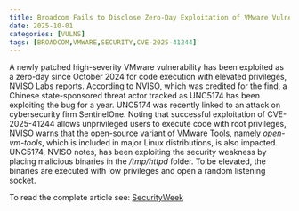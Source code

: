 ```yaml
---
title: Broadcom Fails to Disclose Zero-Day Exploitation of VMware Vulnerability
date: 2025-10-01
categories: [VULNS]
tags: [BROADCOM,VMWARE,SECURITY,CVE-2025-41244]
---
```


A newly patched high-severity VMware vulnerability has been exploited as a zero-day since October 2024 for code execution with elevated privileges, NVISO Labs reports. According to NVISO, which was credited for the find, a Chinese state-sponsored threat actor tracked as UNC5174 has been exploiting the bug for a year. UNC5174 was recently linked to an attack on cybersecurity firm SentinelOne. Noting that successful exploitation of CVE-2025-41244 allows unprivileged users to execute code with root privileges, NVISO warns that the open-source variant of VMware Tools, namely _open-vm-tools_, which is included in major Linux distributions, is also impacted. UNC5174, NVISO notes, has been exploiting the security weakness by placing malicious binaries in the _/tmp/httpd_ folder. To be elevated, the binaries are executed with low privileges and open a random listening socket.

To read the complete article see: [SecurityWeek](https://www.securityweek.com/broadcom-fails-to-disclose-zero-day-exploitation-of-vmware-vulnerability/) 